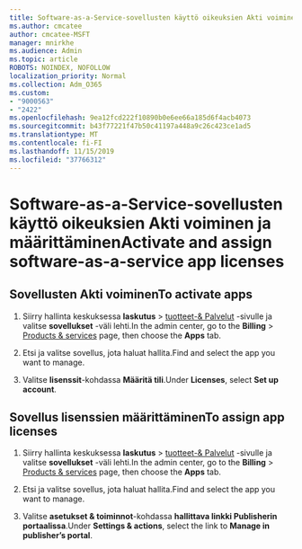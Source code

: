 ```yaml
---
title: Software-as-a-Service-sovellusten käyttö oikeuksien Akti voiminen ja määrittäminen
ms.author: cmcatee
author: cmcatee-MSFT
manager: mnirkhe
ms.audience: Admin
ms.topic: article
ROBOTS: NOINDEX, NOFOLLOW
localization_priority: Normal
ms.collection: Adm_O365
ms.custom:
- "9000563"
- "2422"
ms.openlocfilehash: 9ea12fcd222f10890b0e6ee66a185d6f4acb4073
ms.sourcegitcommit: b43f77221f47b50c41197a448a9c26c423ce1ad5
ms.translationtype: MT
ms.contentlocale: fi-FI
ms.lasthandoff: 11/15/2019
ms.locfileid: "37766312"
---
```

# <a name="activate-and-assign-software-as-a-service-app-licenses"></a><span data-ttu-id="6075b-102">Software-as-a-Service-sovellusten käyttö oikeuksien Akti voiminen ja määrittäminen</span><span class="sxs-lookup"><span data-stu-id="6075b-102">Activate and assign software-as-a-service app licenses</span></span> 

## <a name="to-activate-apps"></a><span data-ttu-id="6075b-103">Sovellusten Akti voiminen</span><span class="sxs-lookup"><span data-stu-id="6075b-103">To activate apps</span></span>

1. <span data-ttu-id="6075b-104">Siirry hallinta keskuksessa **laskutus** > [tuotteet-& Palvelut](https://go.microsoft.com/fwlink/p/?linkid=842054) -sivulle ja valitse **sovellukset** -väli lehti.</span><span class="sxs-lookup"><span data-stu-id="6075b-104">In the admin center, go to the **Billing** > [Products & services](https://go.microsoft.com/fwlink/p/?linkid=842054) page, then choose the **Apps** tab.</span></span>

2. <span data-ttu-id="6075b-105">Etsi ja valitse sovellus, jota haluat hallita.</span><span class="sxs-lookup"><span data-stu-id="6075b-105">Find and select the app you want to manage.</span></span>

3. <span data-ttu-id="6075b-106">Valitse **lisenssit**-kohdassa **Määritä tili**.</span><span class="sxs-lookup"><span data-stu-id="6075b-106">Under **Licenses**, select **Set up account**.</span></span>  

## <a name="to-assign-app-licenses"></a><span data-ttu-id="6075b-107">Sovellus lisenssien määrittäminen</span><span class="sxs-lookup"><span data-stu-id="6075b-107">To assign app licenses</span></span>

1. <span data-ttu-id="6075b-108">Siirry hallinta keskuksessa **laskutus** > [tuotteet-& Palvelut](https://go.microsoft.com/fwlink/p/?linkid=842054) -sivulle ja valitse **sovellukset** -väli lehti.</span><span class="sxs-lookup"><span data-stu-id="6075b-108">In the admin center, go to the **Billing** > [Products & services](https://go.microsoft.com/fwlink/p/?linkid=842054) page, then choose the **Apps** tab.</span></span>

2. <span data-ttu-id="6075b-109">Etsi ja valitse sovellus, jota haluat hallita.</span><span class="sxs-lookup"><span data-stu-id="6075b-109">Find and select the app you want to manage.</span></span>  

3. <span data-ttu-id="6075b-110">Valitse **asetukset & toiminnot**-kohdassa **hallittava linkki Publisherin portaalissa**.</span><span class="sxs-lookup"><span data-stu-id="6075b-110">Under **Settings & actions**, select the link to **Manage in publisher’s portal**.</span></span>